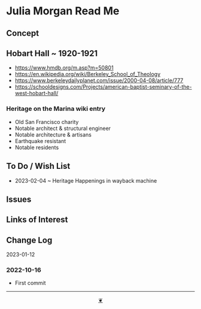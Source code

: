 # Julia Morgan Read Me



## Concept

## Hobart Hall ~ 1920-1921

* https://www.hmdb.org/m.asp?m=50801
* https://en.wikipedia.org/wiki/Berkeley_School_of_Theology
* https://www.berkeleydailyplanet.com/issue/2000-04-08/article/777
* https://schooldesigns.com/Projects/american-baptist-seminary-of-the-west-hobart-hall/

### Heritage on the Marina wiki entry

* Old San Francisco charity
* Notable architect & structural engineer
* Notable architecture & artisans
* Earthquake resistant
* Notable residents


## To Do / Wish List

* 2023-02-04 ~ Heritage Happenings in wayback machine


## Issues


## Links of Interest


## Change Log

2023-01-12

### 2022-10-16

* First commit


***

<center title="Hello! Click me to go up to the top" ><a class=aDingbat href=javascript:window.scrollTo(0,0);> ❦ </a></center>
